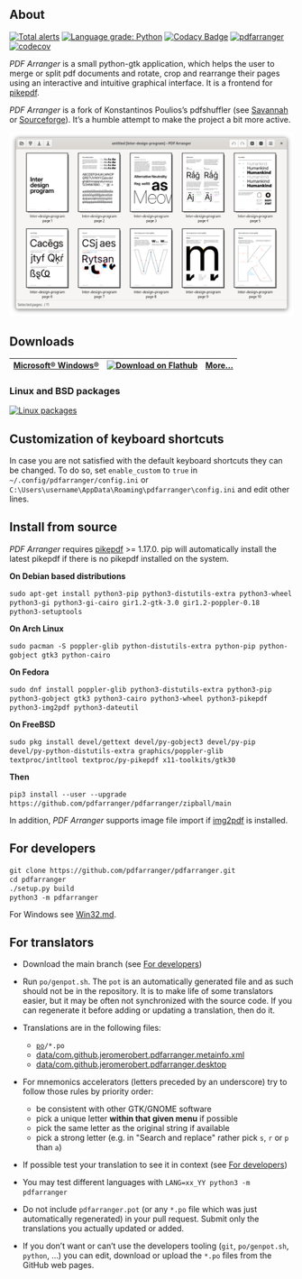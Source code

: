 ## About

[![Total alerts](https://img.shields.io/lgtm/alerts/g/pdfarranger/pdfarranger.svg?logo=lgtm&logoWidth=18)](https://lgtm.com/projects/g/pdfarranger/pdfarranger/alerts/)
[![Language grade: Python](https://img.shields.io/lgtm/grade/python/g/pdfarranger/pdfarranger.svg?logo=lgtm&logoWidth=18)](https://lgtm.com/projects/g/pdfarranger/pdfarranger/context:python)
[![Codacy Badge](https://app.codacy.com/project/badge/Grade/1be9c9a69f3a44b79612cc5b2887c0f7)](https://www.codacy.com/gh/pdfarranger/pdfarranger/dashboard?utm_source=github.com&amp;utm_medium=referral&amp;utm_content=pdfarranger/pdfarranger&amp;utm_campaign=Badge_Grade)
[![pdfarranger](https://github.com/pdfarranger/pdfarranger/workflows/pdfarranger/badge.svg)](https://github.com/pdfarranger/pdfarranger/actions?query=workflow%3Apdfarranger+branch%3Amain)
[![codecov](https://codecov.io/gh/pdfarranger/pdfarranger/branch/main/graph/badge.svg)](https://codecov.io/gh/pdfarranger/pdfarranger)

*PDF Arranger* is a small python-gtk application, which helps the user to merge
or split pdf documents and rotate, crop and rearrange their pages using an
interactive and intuitive graphical interface. It is a frontend for
[pikepdf](https://github.com/pikepdf/pikepdf).

*PDF Arranger* is a fork of Konstantinos Poulios’s pdfshuffler
(see [Savannah](https://savannah.nongnu.org/projects/pdfshuffler) or
[Sourceforge](http://sourceforge.net/projects/pdfshuffler)).
It’s a humble attempt to make the project a bit more active.

![screenshot of pdfarranger](https://github.com/pdfarranger/pdfarranger/raw/main/data/screenshot.png)

## Downloads

| [Microsoft® Windows®](https://github.com/pdfarranger/pdfarranger/releases) | <a href='https://flathub.org/apps/details/com.github.jeromerobert.pdfarranger'><img width='120' alt='Download on Flathub' src='https://flathub.org/assets/badges/flathub-badge-en.svg'/></a> | [More…](https://github.com/pdfarranger/pdfarranger/wiki/Binary-packages) |
| --------------------------------------------------------------------------- | -------------------------------------------------------------------------------------------------------------------------------------------------------------------------------------------- | ------------------------------------------------------------------------- |

### Linux and BSD packages

[![Linux packages](https://repology.org/badge/vertical-allrepos/pdfarranger.svg?columns=4)](https://repology.org/project/pdfarranger/versions)

## Customization of keyboard shortcuts

In case you are not satisfied with the default keyboard shortcuts they can be
changed. To do so, set `enable_custom` to `true` in
`~/.config/pdfarranger/config.ini` or
`C:\Users\username\AppData\Roaming\pdfarranger\config.ini` and edit other
lines.

## Install from source

*PDF Arranger* requires [pikepdf](https://github.com/pikepdf/pikepdf) >= 1.17.0.
pip will automatically install the latest pikepdf if there is no pikepdf installed on the system.

**On Debian based distributions**

```
sudo apt-get install python3-pip python3-distutils-extra python3-wheel python3-gi python3-gi-cairo gir1.2-gtk-3.0 gir1.2-poppler-0.18 python3-setuptools
```

**On Arch Linux**

```
sudo pacman -S poppler-glib python-distutils-extra python-pip python-gobject gtk3 python-cairo
```

**On Fedora**

```
sudo dnf install poppler-glib python3-distutils-extra python3-pip python3-gobject gtk3 python3-cairo python3-wheel python3-pikepdf python3-img2pdf python3-dateutil
```

**On FreeBSD**

```
sudo pkg install devel/gettext devel/py-gobject3 devel/py-pip devel/py-python-distutils-extra graphics/poppler-glib textproc/intltool textproc/py-pikepdf x11-toolkits/gtk30
```

**Then**

```
pip3 install --user --upgrade https://github.com/pdfarranger/pdfarranger/zipball/main
```

In addition, *PDF Arranger* supports image file import if [img2pdf](https://gitlab.mister-muffin.de/josch/img2pdf) is installed.

## For developers

```
git clone https://github.com/pdfarranger/pdfarranger.git
cd pdfarranger
./setup.py build
python3 -m pdfarranger
```

For Windows see [Win32.md](Win32.md).

## For translators

-   Download the main branch (see [For developers](#for-developers))

-   Run `po/genpot.sh`. The `pot` is an automatically generated file and as such
    should not be in the repository. It is to make life of some translators
    easier, but it may be often not synchronized with the source code. If you can
    regenerate it before adding or updating a translation, then do it.

-   Translations are in the following files:
    -   [`po`](po)`/*.po`
    -   [data/com.github.jeromerobert.pdfarranger.metainfo.xml](data/com.github.jeromerobert.pdfarranger.metainfo.xml)
    -   [data/com.github.jeromerobert.pdfarranger.desktop](data/com.github.jeromerobert.pdfarranger.desktop)

-   For mnemonics accelerators (letters preceded by an underscore) try to follow
    those rules by priority order:
    -   be consistent with other GTK/GNOME software
    -   pick a unique letter **within that given menu** if possible
    -   pick the same letter as the original string if available
    -   pick a strong letter (e.g. in "Search and replace" rather pick `s`, `r` or `p` than `a`)

-   If possible test your translation to see it in context (see [For developers](#for-developers))

-   You may test different languages with `LANG=xx_YY python3 -m pdfarranger`

-   Do not include `pdfarranger.pot` (or any `*.po` file which was just
    automatically regenerated) in your pull request. Submit only the translations
    you actually updated or added.

-   If you don’t want or can’t use the developers tooling (`git`,
    `po/genpot.sh`, `python`, …) you can edit, download or upload the `*.po`
    files from the GitHub web pages.
